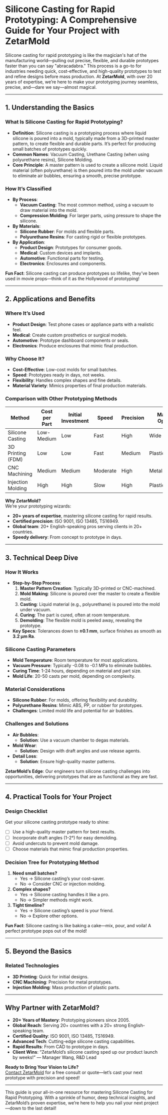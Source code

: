 # Silicone Casting for Rapid Prototyping: A Comprehensive Guide for Your Project with ZetarMold

Silicone casting for rapid prototyping is like the magician's hat of the manufacturing world—pulling out precise, flexible, and durable prototypes faster than you can say "abracadabra." This process is a go-to for industries needing quick, cost-effective, and high-quality prototypes to test and refine designs before mass production. At **ZetarMold**, with over 20 years of expertise, we’re here to make your prototyping journey seamless, precise, and—dare we say—almost magical.

---

## 1. Understanding the Basics

### What Is Silicone Casting for Rapid Prototyping?

- **Definition**: Silicone casting is a prototyping process where liquid silicone is poured into a mold, typically made from a 3D-printed master pattern, to create flexible and durable parts. It’s perfect for producing small batches of prototypes quickly.
- **Common Names**: Vacuum Casting, Urethane Casting (when using polyurethane resins), Silicone Molding.
- **Core Principle**: A master pattern is used to create a silicone mold. Liquid material (often polyurethane) is then poured into the mold under vacuum to eliminate air bubbles, ensuring a smooth, precise prototype.

### How It’s Classified

- **By Process**:
  - **Vacuum Casting**: The most common method, using a vacuum to draw material into the mold.
  - **Compression Molding**: For larger parts, using pressure to shape the silicone.
- **By Materials**:
  - **Silicone Rubber**: For molds and flexible parts.
  - **Polyurethane Resins**: For casting rigid or flexible prototypes.
- **By Application**:
  - **Product Design**: Prototypes for consumer goods.
  - **Medical**: Custom devices and implants.
  - **Automotive**: Functional parts for testing.
  - **Electronics**: Enclosures and components.

**Fun Fact**: Silicone casting can produce prototypes so lifelike, they’ve been used in movie props—think of it as the Hollywood of prototyping!

---

## 2. Applications and Benefits

### Where It’s Used

- **Product Design**: Test phone cases or appliance parts with a realistic feel.
- **Medical**: Create custom prosthetics or surgical models.
- **Automotive**: Prototype dashboard components or seals.
- **Electronics**: Produce enclosures that mimic final production.

### Why Choose It?

- **Cost-Effective**: Low-cost molds for small batches.
- **Speed**: Prototypes ready in days, not weeks.
- **Flexibility**: Handles complex shapes and fine details.
- **Material Variety**: Mimics properties of final production materials.

### Comparison with Other Prototyping Methods

| Method            | Cost per Part | Initial Investment | Speed    | Precision | Material Options | Complexity |
| ----------------- | ------------- | ------------------ | -------- | --------- | ---------------- | ---------- |
| Silicone Casting  | Low-Medium    | Low                | Fast     | High      | Wide             | High       |
| 3D Printing (FDM) | Low           | Low                | Fast     | Medium    | Plastics         | Medium     |
| CNC Machining     | Medium        | Medium             | Moderate | High      | Metals/Plastics  | High       |
| Injection Molding | High          | High               | Slow     | High      | Plastics         | High       |

**Why ZetarMold?**  
We’re your prototyping wizards:

- **20+ years of expertise**, mastering silicone casting for rapid results.
- **Certified precision**: ISO 9001, ISO 13485, TS16949.
- **Global team**: 20+ English-speaking pros serving clients in 20+ countries.
- **Speedy delivery**: From concept to prototype in days.

---

## 3. Technical Deep Dive

### How It Works

- **Step-by-Step Process**:
  1. **Master Pattern Creation**: Typically 3D-printed or CNC-machined.
  2. **Mold Making**: Silicone is poured over the master to create a flexible mold.
  3. **Casting**: Liquid material (e.g., polyurethane) is poured into the mold under vacuum.
  4. **Curing**: The part is cured, often at room temperature.
  5. **Demolding**: The flexible mold is peeled away, revealing the prototype.
- **Key Specs**: Tolerances down to **±0.1 mm**, surface finishes as smooth as **3.2 µm Ra**.

### Silicone Casting Parameters

- **Mold Temperature**: Room temperature for most applications.
- **Vacuum Pressure**: Typically -0.08 to -0.1 MPa to eliminate bubbles.
- **Curing Time**: 1-24 hours, depending on material and part size.
- **Mold Life**: 20-50 casts per mold, depending on complexity.

### Material Considerations

- **Silicone Rubber**: For molds, offering flexibility and durability.
- **Polyurethane Resins**: Mimic ABS, PP, or rubber for prototypes.
- **Challenges**: Limited mold life and potential for air bubbles.

### Challenges and Solutions

- **Air Bubbles**:
  - **Solution**: Use a vacuum chamber to degas materials.
- **Mold Wear**:
  - **Solution**: Design with draft angles and use release agents.
- **Detail Loss**:
  - **Solution**: Ensure high-quality master patterns.

**ZetarMold’s Edge**: Our engineers turn silicone casting challenges into opportunities, delivering prototypes that are as functional as they are fast.

---

## 4. Practical Tools for Your Project

### Design Checklist

Get your silicone casting prototype ready to shine:

- [ ] Use a high-quality master pattern for best results.
- [ ] Incorporate draft angles (1-2°) for easy demolding.
- [ ] Avoid undercuts to prevent mold damage.
- [ ] Choose materials that mimic final production properties.

### Decision Tree for Prototyping Method

1. **Need small batches?**
   - Yes → Silicone casting’s your cost-saver.
   - No → Consider CNC or injection molding.
2. **Complex shapes?**
   - Yes → Silicone casting handles it like a pro.
   - No → Simpler methods might work.
3. **Tight timeline?**
   - Yes → Silicone casting’s speed is your friend.
   - No → Explore other options.

**Fun Fact**: Silicone casting is like baking a cake—mix, pour, and voila! A perfect prototype pops out of the mold!

---

## 5. Beyond the Basics

### Related Technologies

- **3D Printing**: Quick for initial designs.
- **CNC Machining**: Precision for metal prototypes.
- **Injection Molding**: Mass production of plastic parts.

---

## Why Partner with ZetarMold?

- **20+ Years of Mastery**: Prototyping pioneers since 2005.
- **Global Reach**: Serving 20+ countries with a 20+ strong English-speaking team.
- **Certified Quality**: ISO 9001, ISO 13485, TS16949.
- **Advanced Tech**: Cutting-edge silicone casting capabilities.
- **Rapid Results**: From CAD to prototype in days.
- **Client Wins**: “ZetarMold’s silicone casting sped up our product launch by weeks!” — Manager Wang, R&D Lead

**Ready to Bring Your Vision to Life?**  
[Contact ZetarMold](#) for a free consult or quote—let’s cast your next prototype with precision and speed!

---

This guide is your all-in-one resource for mastering Silicone Casting for Rapid Prototyping. With a sprinkle of humor, deep technical insights, and ZetarMold’s proven expertise, we’re here to help you nail your next project—down to the last detail!
